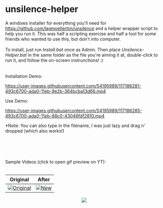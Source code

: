 
# unsilence-helper
A windows installer for everything you'll need for https://github.com/lagmoellertim/unsilence and a helper wrapper script to help you run it. This was half a scripting exercise and half a tool for some friends who wanted to use this, but don't into computer.
<br />
<br />
To install, just run _Install.bat_ once as Admin. Then place _Unsilence-Helper.bat_ in the same folder as the file you're aiming it at, double-click to run it, and follow the on-screen instrunctions! :)
<br />
<br />
<br />
Installation Demo:

https://user-images.githubusercontent.com/54195989/117186281-493c6700-ada0-11eb-9e2b-364bcba13d66.mp4

Use Demo:

https://user-images.githubusercontent.com/54195989/117186285-493c6700-ada0-11eb-88c0-43046fdf2810.mp4

*Note: You can also type in the filename, I was just lazy and drag n' dropped (which also works!)

<br />
<br />
<br />
<br />
Sample Videos (click to open gif preview on YT):
<br />
<br />


|Original|After|
|---|---|
|[![Original][Original_gif]][Original_vid]|[![New][new_gif]][new_vid]|

<p align="center">
  <p align="center">
  <img src="https://user-images.githubusercontent.com/54195989/117718727-129c8d00-b1a2-11eb-9a76-384d8b020f21.png">
</p>

[Original_gif]: https://user-images.githubusercontent.com/54195989/117728468-213d7100-b1af-11eb-83c4-bd0c10e72843.gif
[Original_vid]: https://youtu.be/Qv6s877vG1s

[new_gif]: https://user-images.githubusercontent.com/54195989/117728500-2a2e4280-b1af-11eb-868c-4a01935e73f7.gif
[new_vid]: https://youtu.be/_zW2hLidZM4



